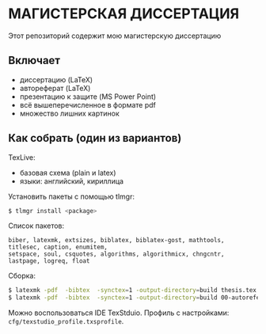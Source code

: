 # МАГИСТЕРСКАЯ ДИССЕРТАЦИЯ

Этот репозиторий содержит мою магистерскую диссертацию

## Включает
 - диссертацию (LaTeX)
 - автореферат (LaTeX)
 - презентацию к защите (MS Power Point)
 - всё вышеперечисленное в формате pdf
 - множество лишних картинок

## Как собрать (один из вариантов)
TexLive:
 - базовая схема (plain и latex)
 - языки: английский, кириллица

Установить пакеты с помощью tlmgr:
```bash
$ tlmgr install <package>
```

Список пакетов: 
```
biber, latexmk, extsizes, biblatex, biblatex-gost, mathtools, titlesec, caption, enumitem,
setspace, soul, csquotes, algorithms, algorithmicx, chngcntr, lastpage, logreq, float
```

Сборка:
```bash
$ latexmk -pdf  -bibtex  -synctex=1 -output-directory=build thesis.tex 
$ latexmk -pdf  -bibtex  -synctex=1 -output-directory=build 00-autoreferat.tex
```

Можно воспользоваться IDE TexStduio. Профиль с настройками: `cfg/texstudio_profile.txsprofile`.
